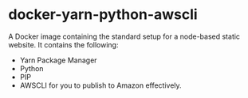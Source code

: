 # docker-yarn-python-awscli
A Docker image containing the standard setup for a node-based static website.
It contains the following:

* Yarn Package Manager
* Python
* PIP
* AWSCLI for you to publish to Amazon effectively.